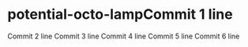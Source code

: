# potential-octo-lampCommit 1 line
Commit 2 line
Commit 3 line
Commit 4 line
Commit 5 line
Commit 6 line
